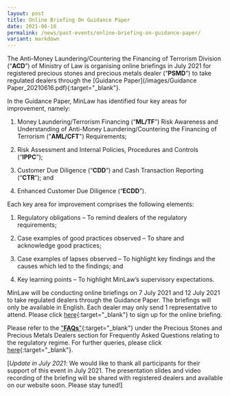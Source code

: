 ```yaml
---
layout: post
title: Online Briefing On Guidance Paper
date: 2021-06-16
permalink: /news/past-events/online-briefing-on-guidance-paper/
variant: markdown
---
```

The Anti-Money Laundering/Countering the Financing of Terrorism Division (“**ACD**”) of Ministry of Law is organising online briefings in July 2021 for registered precious stones and precious metals dealer (“**PSMD**”) to take regulated dealers through the [Guidance Paper](/images/Guidance Paper_20210616.pdf){:target="_blank"}. 

In the Guidance Paper, MinLaw has identified four key areas for improvement, namely:

1. Money Laundering/Terrorism Financing (“**ML/TF**”) Risk Awareness and Understanding of Anti-Money Laundering/Countering the Financing of Terrorism ("**AML/CFT**") Requirements;

2. Risk Assessment and Internal Policies, Procedures and Controls (“**IPPC**”);

3. Customer Due Diligence (“**CDD**”) and Cash Transaction Reporting (“**CTR**”); and

4. Enhanced Customer Due Diligence (“**ECDD**”).

Each key area for improvement comprises the following elements:

1. Regulatory obligations – To remind dealers of the regulatory requirements;

2. Case examples of good practices observed – To share and acknowledge good practices;

3. Case examples of lapses observed – To highlight key findings and the causes which led to the findings; and

4. Key learning points – To highlight MinLaw’s supervisory expectations.

MinLaw will be conducting online briefings on 7 July 2021 and 12 July 2021 to take regulated dealers through the Guidance Paper. The briefings will only be available in English. Each dealer may only send 1 representative to attend. Please click [here](https://go.gov.sg/pspm-guidance-paper-2021){:target="_blank"} to sign up for the online briefing.

Please refer to the ["**FAQs**"](https://ask.gov.sg/mlaw){:target="_blank"} under the Precious Stones and Precious Metals Dealers section for Frequently Asked Questions relating to the regulatory regime. For further queries, please click [here](https://www.go.gov.sg/contactminlaw){:target="_blank"}.

[<i>Update in July 2021</i>: We would like to thank all participants for their support of this event in July 2021. The presentation slides and video recording of the briefing will be shared with registered dealers and available on our website soon. Please stay tuned!]